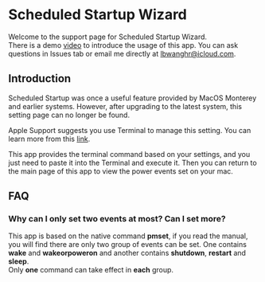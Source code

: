 # Scheduled Startup Wizard
Welcome to the support page for Scheduled Startup Wizard.  
There is a demo [video](https://www.youtube.com/watch?v=Nyu5Rkiboco) to introduce the usage of this app.
You can ask questions in Issues tab or email me directly at lbwanghr@icloud.com.

## Introduction
Scheduled Startup was once a useful feature provided by MacOS Monterey and earlier systems. However, after upgrading to the latest system, this setting page can no longer be found.

Apple Support suggests you use Terminal to manage this setting. You can learn more from this [link](https://support.apple.com/guide/mac-help/schedule-your-mac-to-turn-on-or-off-mchl40376151/mac).

This app provides the terminal command based on your settings, and you just need to paste it into the Terminal and execute it. Then you can return to the main page of this app to view the power events set on your mac.

## FAQ

### Why can I only set two events at most? Can I set more?  
This app is based on the native command **pmset**, if you read the manual, you will find there are only two group of events can be set. One contains **wake** and **wakeorpoweron** and another contains **shutdown**, **restart** and **sleep**.  
Only **one** command can take effect in **each** group.


